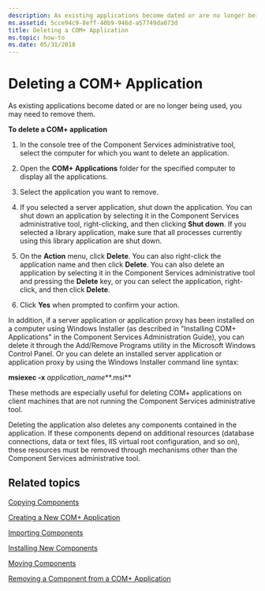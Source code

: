 ```yaml
---
description: As existing applications become dated or are no longer being used, you may need to remove them.
ms.assetid: 5cce94c9-8eff-40b9-946d-a57749da073d
title: Deleting a COM+ Application
ms.topic: how-to
ms.date: 05/31/2018
---
```


# Deleting a COM+ Application

As existing applications become dated or are no longer being used, you may need to remove them.

**To delete a COM+ application**

1.  In the console tree of the Component Services administrative tool, select the computer for which you want to delete an application.

2.  Open the **COM+ Applications** folder for the specified computer to display all the applications.

3.  Select the application you want to remove.

4.  If you selected a server application, shut down the application. You can shut down an application by selecting it in the Component Services administrative tool, right-clicking, and then clicking **Shut down**. If you selected a library application, make sure that all processes currently using this library application are shut down.

5.  On the **Action** menu, click **Delete**. You can also right-click the application name and then click **Delete**. You can also delete an application by selecting it in the Component Services administrative tool and pressing the **Delete** key, or you can select the application, right-click, and then click **Delete**.

6.  Click **Yes** when prompted to confirm your action.

In addition, if a server application or application proxy has been installed on a computer using Windows Installer (as described in "Installing COM+ Applications" in the Component Services Administration Guide), you can delete it through the Add/Remove Programs utility in the Microsoft Windows Control Panel. Or you can delete an installed server application or application proxy by using the Windows Installer command line syntax:

**msiexec -x** *application\_name***.msi**

These methods are especially useful for deleting COM+ applications on client machines that are not running the Component Services administrative tool.

Deleting the application also deletes any components contained in the application. If these components depend on additional resources (database connections, data or text files, IIS virtual root configuration, and so on), these resources must be removed through mechanisms other than the Component Services administrative tool.

## Related topics

<dl> <dt>

[Copying Components](copying-components.md)
</dt> <dt>

[Creating a New COM+ Application](creating-a-new-com--application.md)
</dt> <dt>

[Importing Components](importing-components.md)
</dt> <dt>

[Installing New Components](installing-new-components.md)
</dt> <dt>

[Moving Components](moving-components.md)
</dt> <dt>

[Removing a Component from a COM+ Application](removing-a-component-from-a-com--application.md)
</dt> </dl>

 

 




